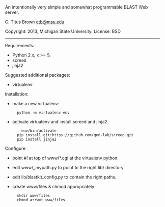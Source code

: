 An intentionally very simple and somewhat programmable BLAST Web server.

C. Titus Brown
ctb@msu.edu

Copyright: 2013, Michigan State University.
License: BSD

----

Requirements:

 - Python 2.x, x >= 5.
 - screed
 - jinja2

Suggested additional packages:

 - virtualenv

Installation:

 - make a new virtualenv:

         python -m virtualenv env

 - activate virtualenv and install screed and jinja2

         . env/bin/activate
         pip install git+https://github.com/ged-lab/screed.git
         pip install jinja2

Configure:

 - point #! at top of www/*.cgi at the virtualenv python

 - edit www/_mypath.py to point to the right lib/ directory

 - edit lib/blastkit_config.py to contain the right paths.

 - create www/files & chmod appropriately:

         mkdir www/files
         chmod a+rwxt www/files
